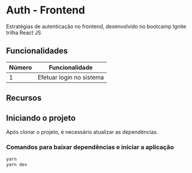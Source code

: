 # Auth - Frontend

Estratégias de autenticação no frontend, desenvolvido no bootcamp Ignite trilha React JS

## Funcionalidades

| Número | Funcionalidade |
| - | - |
| 1 | Efetuar login no sistema |

## Recursos

## Iniciando o projeto

Após clonar o projeto, é necessário atualizar as dependências.

### Comandos para baixar dependências e iniciar a aplicação

```bash
yarn
yarn dev
```
